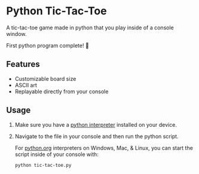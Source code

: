 # Python Tic-Tac-Toe
A tic-tac-toe game made in python that you play inside of a console window.

First python program complete! 🥳

## Features
- Customizable board size
- ASCII art
- Replayable directly from your console

## Usage

1. Make sure you have a [python interpreter](https://www.python.org/downloads/) installed on your device.

2. Navigate to the file in your console and then run the python script.
	
	For [python.org](https://www.python.org) interpreters on Windows, Mac, & Linux, you can start the script inside of your console with:
	```console
	python tic-tac-toe.py 
	```
